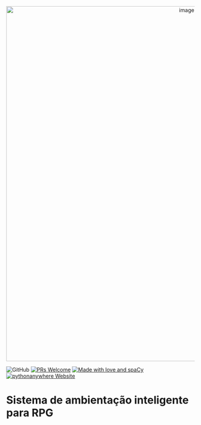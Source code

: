 <div align="center">
  <img width="949" alt="image" src="https://user-images.githubusercontent.com/59899335/229385689-f3b5b6e8-449f-4a9a-b12f-956eb45449bc.png">
</div>

![GitHub](https://img.shields.io/github/license/v6cardoso/rpg)
[![PRs Welcome](https://img.shields.io/badge/PRs-welcome-brightgreen.svg)](https://makeapullrequest.com)
[![Made with love and spaCy](https://img.shields.io/badge/made%20with%20❤%20and-spaCy-09a3d5.svg)](https://spacy.io)
[![pythonanywhere Website](https://img.shields.io/website?down_color=lightgrey&down_message=offline&up_color=green&up_message=online&url=https%3A%2F%2Fambrpg.azurewebsites.net)](https://ambrpg.azurewebsites.net/)

# Sistema de ambientação inteligente para RPG
